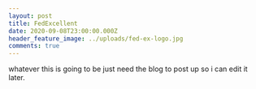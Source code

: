 ```yaml
---
layout: post
title: FedExcellent
date: 2020-09-08T23:00:00.000Z
header_feature_image: ../uploads/fed-ex-logo.jpg
comments: true
---
```

whatever this is going to be just need the blog to post up so i can edit it later.